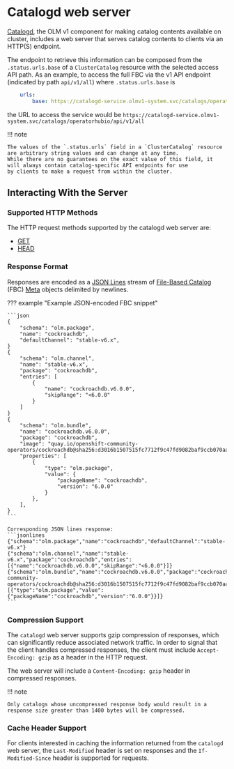 # Catalogd web server

[Catalogd](https://github.com/operator-framework/operator-controller/tree/main/catalogd), the OLM v1 component for making catalog contents available on cluster, includes
a web server that serves catalog contents to clients via an HTTP(S) endpoint.

The endpoint to retrieve this information can be composed from the `.status.urls.base` of a `ClusterCatalog` resource with the selected access API path.
As an example, to access the full FBC via the v1 API endpoint (indicated by path `api/v1/all`) where `.status.urls.base` is

```yaml
    urls:
        base: https://catalogd-service.olmv1-system.svc/catalogs/operatorhubio
```

the URL to access the service would be `https://catalogd-service.olmv1-system.svc/catalogs/operatorhubio/api/v1/all`

!!! note

    The values of the `.status.urls` field in a `ClusterCatalog` resource are arbitrary string values and can change at any time.
    While there are no guarantees on the exact value of this field, it will always contain catalog-specific API endpoints for use
    by clients to make a request from within the cluster.

## Interacting With the Server

### Supported HTTP Methods

The HTTP request methods supported by the catalogd web server are:

- [GET](https://developer.mozilla.org/en-US/docs/Web/HTTP/Methods/GET)
- [HEAD](https://developer.mozilla.org/en-US/docs/Web/HTTP/Methods/HEAD)

### Response Format

Responses are encoded as a [JSON Lines](https://jsonlines.org/) stream of [File-Based Catalog](https://olm.operatorframework.io/docs/reference/file-based-catalogs) (FBC) [Meta](https://olm.operatorframework.io/docs/reference/file-based-catalogs/#schema) objects delimited by newlines.

??? example "Example JSON-encoded FBC snippet"

    ```json
    {
        "schema": "olm.package",
        "name": "cockroachdb",
        "defaultChannel": "stable-v6.x",
    }
    {
        "schema": "olm.channel",
        "name": "stable-v6.x",
        "package": "cockroachdb",
        "entries": [
            {
                "name": "cockroachdb.v6.0.0",
                "skipRange": "<6.0.0"
            }
        ]
    }
    {
        "schema": "olm.bundle",
        "name": "cockroachdb.v6.0.0",
        "package": "cockroachdb",
        "image": "quay.io/openshift-community-operators/cockroachdb@sha256:d3016b1507515fc7712f9c47fd9082baf9ccb070aaab58ed0ef6e5abdedde8ba",
        "properties": [
            {
                "type": "olm.package",
                "value": {
                    "packageName": "cockroachdb",
                    "version": "6.0.0"
                }
            },
        ],
    }
    ```

    Corresponding JSON lines response:
    ```jsonlines
    {"schema":"olm.package","name":"cockroachdb","defaultChannel":"stable-v6.x"}
    {"schema":"olm.channel","name":"stable-v6.x","package":"cockroachdb","entries":[{"name":"cockroachdb.v6.0.0","skipRange":"<6.0.0"}]}
    {"schema":"olm.bundle","name":"cockroachdb.v6.0.0","package":"cockroachdb","image":"quay.io/openshift-community-operators/cockroachdb@sha256:d3016b1507515fc7712f9c47fd9082baf9ccb070aaab58ed0ef6e5abdedde8ba","properties":[{"type":"olm.package","value":{"packageName":"cockroachdb","version":"6.0.0"}}]}
    ```

### Compression Support

The `catalogd` web server supports gzip compression of responses, which can significantly reduce associated network traffic.  In order to signal that the client handles compressed responses, the client must include `Accept-Encoding: gzip` as a header in the HTTP request.

The web server will include a `Content-Encoding: gzip` header in compressed responses.

!!! note

    Only catalogs whose uncompressed response body would result in a response size greater than 1400 bytes will be compressed.

### Cache Header Support

For clients interested in caching the information returned from the `catalogd` web server, the `Last-Modified` header is set
on responses and the `If-Modified-Since` header is supported for requests.

